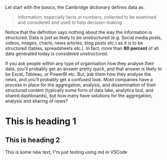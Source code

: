 Let start with the basics, the Cambridge dictionary defines data as:

> Information, especially facts or numbers, collected to be examined and considered and used to help decision-making

Notice that the definition says nothing about the way the information is structured. Data is just as likely to be unstructured (e.g. Social media posts, videos, images, charts, news articles, blog posts etc.) as it is to be structured (tables, spreadsheets etc.). In fact, more than **80 percent** of all data generated today is considered unstructured.

If you ask people within any type of organisation how they analyse their data, you'll probably get an answer pretty quick, and that answer is likely to be Excel, Tableau, or PowerBI etc. But, ask them how they analyse the news, and you'll probably get a confused look. Most companies have a process in place for the aggregation, analysis, and dissemination of their structured content (typically some form of data lake, analytics tool, and shared dashboards), but how many have solutions for the aggregation, analysis and sharing of news?

# This is heading 1

## This is heading 2


This is some new text, I"m just testing using md in VSCode